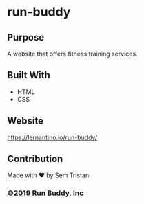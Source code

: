 # run-buddy

## Purpose
A website that offers fitness training services. 

## Built With
* HTML
* CSS

## Website 
https://lernantino.io/run-buddy/

## Contribution
Made with ❤️ by Sem Tristan

### ©️2019 Run Buddy, Inc
